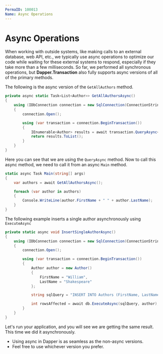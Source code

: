 ```yaml
---
PermaID: 100013
Name: Async Operations
---
```


# Async Operations

When working with outside systems, like making calls to an external database, web API, etc., we typically use async operations to optimize our code while waiting for these external systems to respond, especially if they take more than a few milliseconds. So far, we performed all synchronous operations, but **Dapper.Transaction** also fully supports async versions of all of the primary methods.

The following is the async version of the `GetAllAuthors` method.

```csharp
private async static Task<List<Author>> GetAllAuthorsAsync()
{
    using (IDbConnection connection = new SqlConnection(ConnectionString))
    {
        connection.Open();

        using (var transaction = connection.BeginTransaction())
        {
            IEnumerable<Author> results = await transaction.QueryAsync<Author>("SELECT * FROM Authors");
            return results.ToList();
        }
    }
}
```

Here you can see that we are using the `QueryAsync` method. Now to call this async method, we need to call it from an async `Main` method. 

```csharp
static async Task Main(string[] args)
{
    var authors = await GetAllAuthorsAsync();

    foreach (var author in authors)
    {
        Console.WriteLine(author.FirstName + " " + author.LastName);
    }
}
```

The following example inserts a single author asynchronously using `ExecuteAsync`

```csharp
private static async void InsertSingleAuthorAsync()
{
    using (IDbConnection connection = new SqlConnection(ConnectionString))
    {
        connection.Open();

        using (var transaction = connection.BeginTransaction())
        {
            Author author = new Author()
            {
                FirstName = "William",
                LastName = "Shakespeare"
            };

            string sqlQuery = "INSERT INTO Authors (FirstName, LastName) VALUES(@FirstName, @LastName)";

            int rowsAffected = await db.ExecuteAsync(sqlQuery, author);
        }
    }
}
```

Let's run your application, and you will see we are getting the same result. This time we did it asynchronously. 

 - Using async in Dapper is as seamless as the non-async versions. 
 - Feel free to use whichever version you prefer.
